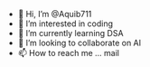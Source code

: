 - 👋 Hi, I’m @Aquib711
- 👀 I’m interested in coding
- 🌱 I’m currently learning DSA
- 💞️ I’m looking to collaborate on AI
- 📫 How to reach me ... mail

<!---
Aquib711/Aquib711 is a ✨ special ✨ repository because its `README.md` (this file) appears on your GitHub profile.
You can click the Preview link to take a look at your changes.
--->
